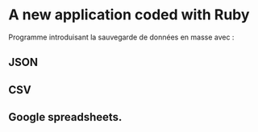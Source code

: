 # A new application coded with Ruby

Programme introduisant la sauvegarde de données en masse avec :

## JSON
## CSV
## Google spreadsheets.


